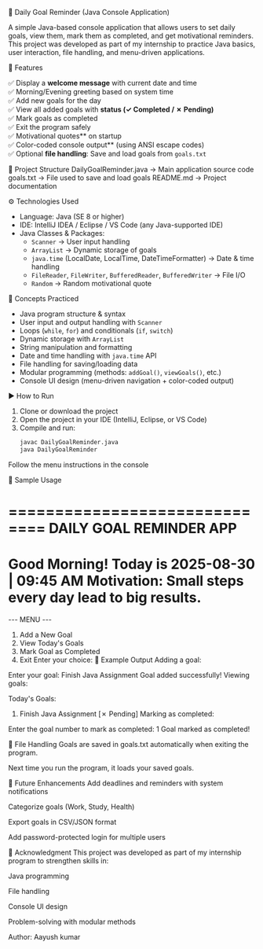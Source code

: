 📝 Daily Goal Reminder (Java Console Application)

A simple Java-based console application that allows users to set daily goals, view them, mark them as completed, and get motivational reminders.  
This project was developed as part of my internship to practice Java basics, user interaction, file handling, and menu-driven applications.

🚀 Features

✅ Display a **welcome message** with current date and time  
✅ Morning/Evening greeting based on system time  
✅ Add new goals for the day  
✅ View all added goals with **status (✓ Completed / ✗ Pending)**  
✅ Mark goals as completed  
✅ Exit the program safely  
✅ Motivational quotes** on startup  
✅ Color-coded console output** (using ANSI escape codes)  
✅ Optional **file handling**: Save and load goals from `goals.txt`  


📂 Project Structure
DailyGoalReminder.java → Main application source code
goals.txt → File used to save and load goals
README.md → Project documentation



⚙️ Technologies Used
- Language: Java (SE 8 or higher)  
- IDE: IntelliJ IDEA / Eclipse / VS Code (any Java-supported IDE)  
- Java Classes & Packages:  
  - `Scanner` → User input handling  
  - `ArrayList` → Dynamic storage of goals  
  - `java.time` (LocalDate, LocalTime, DateTimeFormatter) → Date & time handling  
  - `FileReader`, `FileWriter`, `BufferedReader`, `BufferedWriter` → File I/O  
  - `Random` → Random motivational quote  


📖 Concepts Practiced
- Java program structure & syntax  
- User input and output handling with `Scanner`  
- Loops (`while`, `for`) and conditionals (`if`, `switch`)  
- Dynamic storage with `ArrayList`  
- String manipulation and formatting  
- Date and time handling with `java.time` API  
- File handling for saving/loading data  
- Modular programming (methods: `addGoal()`, `viewGoals()`, etc.)  
- Console UI design (menu-driven navigation + color-coded output)  


▶️ How to Run

1. Clone or download the project  
2. Open the project in your IDE (IntelliJ, Eclipse, or VS Code)  
3. Compile and run:
   ```bash
   javac DailyGoalReminder.java
   java DailyGoalReminder
Follow the menu instructions in the console

📌 Sample Usage

==============================
   DAILY GOAL REMINDER APP
==============================
Good Morning! Today is 2025-08-30 | 09:45 AM
Motivation: Small steps every day lead to big results.
==============================

--- MENU ---
1. Add a New Goal
2. View Today's Goals
3. Mark Goal as Completed
4. Exit
Enter your choice:
🌟 Example Output
Adding a goal:


Enter your goal: Finish Java Assignment
Goal added successfully!
Viewing goals:

Today's Goals:
1. Finish Java Assignment [✗ Pending]
Marking as completed:


Enter the goal number to mark as completed: 1
Goal marked as completed!

📂 File Handling
Goals are saved in goals.txt automatically when exiting the program.

Next time you run the program, it loads your saved goals.


🔮 Future Enhancements
Add deadlines and reminders with system notifications

Categorize goals (Work, Study, Health)

Export goals in CSV/JSON format

Add password-protected login for multiple users

🙌 Acknowledgment
This project was developed as part of my internship program to strengthen skills in:

Java programming

File handling

Console UI design

Problem-solving with modular methods

Author: Aayush kumar
